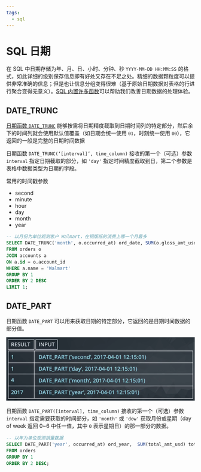 ```yaml
---
tags:
  - sql
---
```


# SQL 日期

在 SQL 中日期存储为年、月、日、小时、分钟、秒 `YYYY-MM-DD HH:MM:SS` 的格式，如此详细的级别保存信息即有好处又存在不足之处。精细的数据颗粒度可以提供非常准确的信息；但是也让信息分组变得很难（基于原始日期数据对表格的行进行聚合变得无意义）。[SQL 内置许多函数](https://www.postgresql.org/docs/9.1/functions-datetime.html)可以帮助我们改善日期数据的处理体验。

## DATE_TRUNC
[日期函数 `DATE_TRUNC`](https://mode.com/blog/date-trunc-sql-timestamp-function-count-on/) 能够按需将日期精度截取到日期时间列的特定部分，然后余下的时间列就会使用默认值覆盖（如日期会统一使用 `01`，时刻统一使用 `00`），它返回的一般是完整的日期时间数据

日期函数 `DATE_TRUNC(‘[interval]’, time_column)` 接收的第一个（可选）参数 `interval` 指定日期截取的部分，如 `'day'` 指定时间精度截取到日，第二个参数是表格中数据类型为日期的字段。

常用的时间戳参数

- second
- minute
- hour
- day
- month
- year

```sql
-- 以月份为单位观测客户 Walmart，在铜版纸的消费上哪一个月最多
SELECT DATE_TRUNC('month', o.occurred_at) ord_date, SUM(o.gloss_amt_usd) tot_spent
FROM orders o
JOIN accounts a
ON a.id = o.account_id
WHERE a.name = 'Walmart'
GROUP BY 1
ORDER BY 2 DESC
LIMIT 1;
```

## DATE_PART
日期函数 `DATE_PART` 可以用来获取日期的特定部分，它返回的是日期时间数据的部分值。

![DATE_PART](./_v_images/20200607115501036_18498.png)

日期函数 `DATE_PART([interval], time_column)` 接收的第一个（可选）参数 `interval` 指定需要获取的时间部分，如 `'month'` 或 `'dow'` 获取月份或星期（day of week 返回 0~6 中任一值，其中 `0` 表示星期日）的那一部分的数据。

```sql
-- 以年为单位观测销量数据
SELECT DATE_PART('year', occurred_at) ord_year,  SUM(total_amt_usd) total_spent
FROM orders
GROUP BY 1
ORDER BY 2 DESC;
```